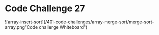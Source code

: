 # Code Challenge 27

![array-insert-sort](/401-code-challenges/array-merge-sort/merge-sort-array.png"Code challenge Whiteboard")
